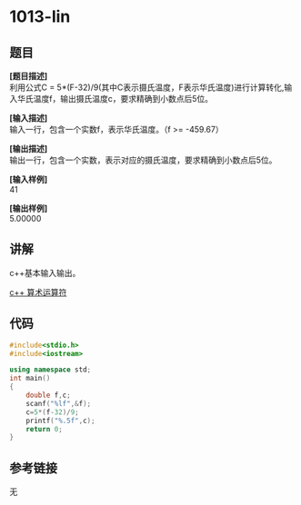 # 1013-lin
## 题目  
**[题目描述]**  
利用公式C = 5*(F-32)/9(其中C表示摄氏温度，F表示华氏温度)进行计算转化,输入华氏温度f，输出摄氏温度c，要求精确到小数点后5位。  

**[输入描述]**   
输入一行，包含一个实数f，表示华氏温度。（f >= -459.67）  

**[输出描述]**  
输出一行，包含一个实数，表示对应的摄氏温度，要求精确到小数点后5位。  

**[输入样例]**  
41  

**[输出样例]**  
5.00000  

## 讲解  
c++基本输入输出。  

[c++ 算术运算符](C4.2算术运算符)

## 代码  

```cpp
#include<stdio.h>
#include<iostream>

using namespace std;
int main()
{
	double f,c;
	scanf("%lf",&f);
	c=5*(f-32)/9;
	printf("%.5f",c);
	return 0;
}
```

## 参考链接  
无  
